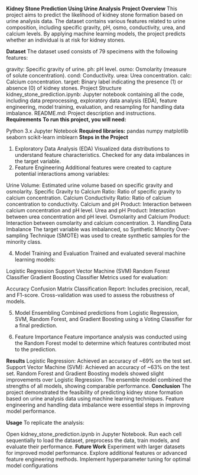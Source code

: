 
**Kidney Stone Prediction Using Urine Analysis**
**Project Overview**
This project aims to predict the likelihood of kidney stone formation based on urine analysis data. The dataset contains various features related to urine composition, including specific gravity, pH, osmo, conductivity, urea, and calcium levels. By applying machine learning models, the project predicts whether an individual is at risk for kidney stones.

**Dataset**
The dataset used consists of 79 specimens with the following features:

gravity: Specific gravity of urine.
ph: pH level.
osmo: Osmolarity (measure of solute concentration).
cond: Conductivity.
urea: Urea concentration.
calc: Calcium concentration.
target: Binary label indicating the presence (1) or absence (0) of kidney stones.
Project Structure
kidney_stone_prediction.ipynb: Jupyter notebook containing all the code, including data preprocessing, exploratory data analysis (EDA), feature engineering, model training, evaluation, and resampling for handling data imbalance.
README.md: Project description and instructions.
**Requirements**
**To run this project, you will need:**

Python 3.x
Jupyter Notebook
**Required libraries:**
pandas
numpy
matplotlib
seaborn
scikit-learn
imblearn
**Steps in the Project**
1. Exploratory Data Analysis (EDA)
Visualized data distributions to understand feature characteristics.
Checked for any data imbalances in the target variable.
2. Feature Engineering
Additional features were created to capture potential interactions among variables:

Urine Volume: Estimated urine volume based on specific gravity and osmolarity.
Specific Gravity to Calcium Ratio: Ratio of specific gravity to calcium concentration.
Calcium Conductivity Ratio: Ratio of calcium concentration to conductivity.
Calcium and pH Product: Interaction between calcium concentration and pH level.
Urea and pH Product: Interaction between urea concentration and pH level.
Osmolarity and Calcium Product: Interaction between osmolarity and calcium concentration.
3. Handling Data Imbalance
The target variable was imbalanced, so Synthetic Minority Over-sampling Technique (SMOTE) was used to create synthetic samples for the minority class.

4. Model Training and Evaluation
Trained and evaluated several machine learning models:

Logistic Regression
Support Vector Machine (SVM)
Random Forest Classifier
Gradient Boosting Classifier
Metrics used for evaluation:

Accuracy
Confusion Matrix
Classification Report: Includes precision, recall, and F1-score.
Cross-validation was used to assess the robustness of models.

5. Model Ensembling
Combined predictions from Logistic Regression, SVM, Random Forest, and Gradient Boosting using a Voting Classifier for a final prediction.

6. Feature Importance
Feature importance analysis was conducted using the Random Forest model to determine which features contributed most to the prediction.

**Results**
Logistic Regression: Achieved an accuracy of ~69% on the test set.
Support Vector Machine (SVM): Achieved an accuracy of ~63% on the test set.
Random Forest and Gradient Boosting models showed slight improvements over Logistic Regression.
The ensemble model combined the strengths of all models, showing comparable performance.
**Conclusion**
The project demonstrated the feasibility of predicting kidney stone formation based on urine analysis data using machine learning techniques. Feature engineering and handling data imbalance were essential steps in improving model performance.

**Usage**
To replicate the analysis:

Open kidney_stone_prediction.ipynb in Jupyter Notebook.
Run each cell sequentially to load the dataset, preprocess the data, train models, and evaluate their performance.
**Future Work**
Experiment with larger datasets for improved model performance.
Explore additional features or advanced feature engineering methods.
Implement hyperparameter tuning for optimal model configurations
